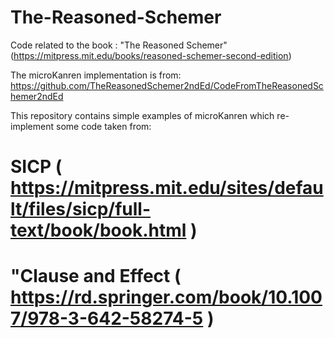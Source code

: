# The-Reasoned-Schemer

Code related to the book : "The Reasoned Schemer" (https://mitpress.mit.edu/books/reasoned-schemer-second-edition)

The microKanren implementation is from: https://github.com/TheReasonedSchemer2ndEd/CodeFromTheReasonedSchemer2ndEd

This repository contains simple examples of microKanren which re-implement some code taken from:

# SICP ( https://mitpress.mit.edu/sites/default/files/sicp/full-text/book/book.html )
# "Clause and Effect ( https://rd.springer.com/book/10.1007/978-3-642-58274-5 )

